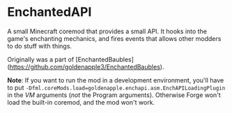 # EnchantedAPI
A small Minecraft coremod that provides a small API. It hooks into the game's enchanting mechanics, and fires events that allows other modders to do stuff with things.

Originally was a part of [EnchantedBaubles] (https://github.com/goldenapple3/EnchantedBaubles).

**Note**: If you want to run the mod in a development environment, you'll have to put
```-Dfml.coreMods.load=goldenapple.enchapi.asm.EnchAPILoadingPlugin``` in the *VM* arguments 
(*not* the Program arguments). Otherwise Forge won't load the built-in coremod, and the mod won't work.
